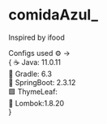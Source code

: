 # comidaAzul_
Inspired by ifood

Configs used :gear: -> <br>
{
:coffee: Java: 11.0.11 <br>
:elephant: Gradle: 6.3 <br>
:leaves: SpringBoot: 2.3.12 <br>
:green_square: ThymeLeaf: <br>
:red_circle: Lombok:1.8.20 <br>
}
